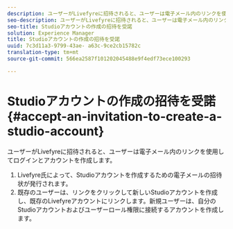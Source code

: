 ```yaml
---
description: ユーザーがLivefyreに招待されると、ユーザーは電子メール内のリンクを使用してログインとアカウントを作成します。
seo-description: ユーザーがLivefyreに招待されると、ユーザーは電子メール内のリンクを使用してログインとアカウントを作成します。
seo-title: Studioアカウントの作成の招待を受諾
solution: Experience Manager
title: Studioアカウントの作成の招待を受諾
uuid: 7c3d11a3-9799-43ae- a63c-9ce2cb15782c
translation-type: tm+mt
source-git-commit: 566ea2587f101202045488e9f4edf73ece100293

---
```



# Studioアカウントの作成の招待を受諾{#accept-an-invitation-to-create-a-studio-account}

ユーザーがLivefyreに招待されると、ユーザーは電子メール内のリンクを使用してログインとアカウントを作成します。

1. Livefyre氏によって、Studioアカウントを作成するための電子メールの招待状が発行されます。
1. 既存のユーザーは、リンクをクリックして新しいStudioアカウントを作成し、既存のLivefyreアカウントにリンクします。新規ユーザーは、自分のStudioアカウントおよびユーザーロール権限に接続するアカウントを作成します。
